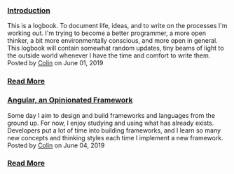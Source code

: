 ### [Introduction](/logbook/logs/introduction)
This is a logbook. To document life, ideas, and to write on the processes I'm working out. I'm trying to become a better programmer, a more open thinker, a bit more environmentally conscious, and more open in general. This logbook will contain somewhat random updates, tiny beams of light to the outside world whenever I have the time and comfort to write them.
Posted by [Colin](cs.mccaleb@gmail.com) on June 01, 2019
### [Read More](/logbook/logs/introduction)
### [Angular, an Opinionated Framework](/logbook/logs/angular-an-opinionated-framework)
Some day I aim to design and build frameworks and languages from the ground up. For now, I enjoy studying and using what has already exists. Developers put a lot of time into building frameworks, and I learn so many new concepts and thinking styles each time I implement a new framework.
Posted by [Colin](cs.mccaleb@gmail.com) on June 04, 2019
### [Read More](/logbook/logs/angular-an-opinionated-framework)



